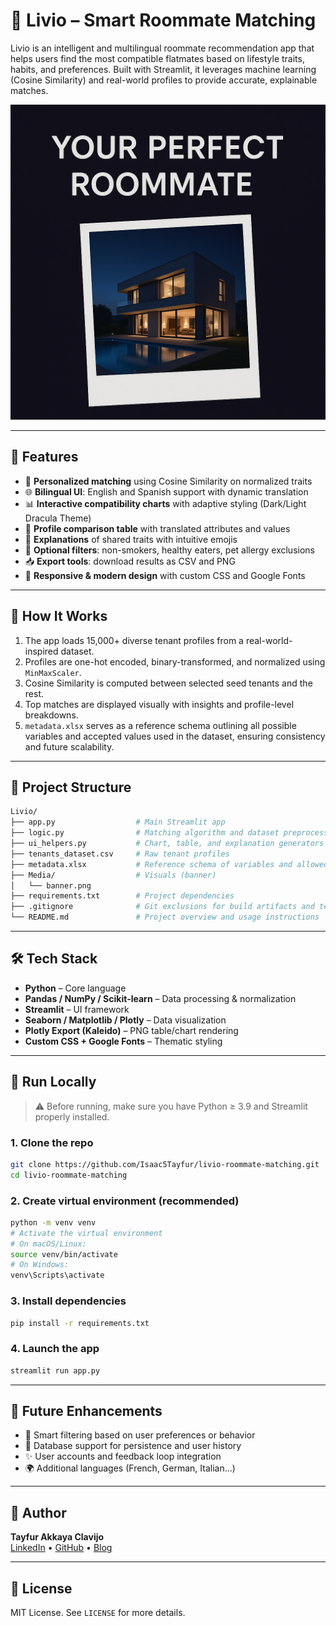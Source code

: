 # 🧩 Livio – Smart Roommate Matching

Livio is an intelligent and multilingual roommate recommendation app that helps users find the most compatible flatmates based on lifestyle traits, habits, and preferences. Built with Streamlit, it leverages machine learning (Cosine Similarity) and real-world profiles to provide accurate, explainable matches.

![Livio Banner](Media/banner.png)

---

## 🚀 Features

- 🎯 **Personalized matching** using Cosine Similarity on normalized traits
- 🌐 **Bilingual UI**: English and Spanish support with dynamic translation
- 📊 **Interactive compatibility charts** with adaptive styling (Dark/Light Dracula Theme)
- 🧬 **Profile comparison table** with translated attributes and values
- 💬 **Explanations** of shared traits with intuitive emojis
- 🧼 **Optional filters**: non-smokers, healthy eaters, pet allergy exclusions
- 📥 **Export tools**: download results as CSV and PNG
- 📱 **Responsive & modern design** with custom CSS and Google Fonts

---

## 🧠 How It Works

1. The app loads 15,000+ diverse tenant profiles from a real-world-inspired dataset.
2. Profiles are one-hot encoded, binary-transformed, and normalized using `MinMaxScaler`.
3. Cosine Similarity is computed between selected seed tenants and the rest.
4. Top matches are displayed visually with insights and profile-level breakdowns.
5. `metadata.xlsx` serves as a reference schema outlining all possible variables and accepted values used in the dataset, ensuring consistency and future scalability.

---

## 📂 Project Structure

```bash
Livio/
├── app.py                  # Main Streamlit app
├── logic.py                # Matching algorithm and dataset preprocessing
├── ui_helpers.py           # Chart, table, and explanation generators
├── tenants_dataset.csv     # Raw tenant profiles
├── metadata.xlsx           # Reference schema of variables and allowed values
├── Media/                  # Visuals (banner)
│   └── banner.png
├── requirements.txt        # Project dependencies
├── .gitignore              # Git exclusions for build artifacts and temp files
└── README.md               # Project overview and usage instructions
```

---

## 🛠️ Tech Stack

- **Python** – Core language
- **Pandas / NumPy / Scikit-learn** – Data processing & normalization
- **Streamlit** – UI framework
- **Seaborn / Matplotlib / Plotly** – Data visualization
- **Plotly Export (Kaleido)** – PNG table/chart rendering
- **Custom CSS + Google Fonts** – Thematic styling

---

## 🧪 Run Locally

> ⚠️ Before running, make sure you have Python ≥ 3.9 and Streamlit properly installed.

### 1. Clone the repo
```bash
git clone https://github.com/Isaac5Tayfur/livio-roommate-matching.git
cd livio-roommate-matching
```

### 2. Create virtual environment (recommended)
```bash
python -m venv venv
# Activate the virtual environment
# On macOS/Linux:
source venv/bin/activate
# On Windows:
venv\Scripts\activate
```

### 3. Install dependencies
```bash
pip install -r requirements.txt
```

### 4. Launch the app
```bash
streamlit run app.py
```

---

## 🤖 Future Enhancements

- 🧠 Smart filtering based on user preferences or behavior
- 💾 Database support for persistence and user history
- ✨ User accounts and feedback loop integration
- 🌍 Additional languages (French, German, Italian...)

---

## 👤 Author

**Tayfur Akkaya Clavijo**  
[LinkedIn](https://www.linkedin.com/in/tayfur-akkaya-clavijo) • [GitHub](https://github.com/Isaac5Tayfur) • [Blog](https://tayfur-ac.hashnode.dev)

---

## 📄 License

MIT License. See `LICENSE` for more details.